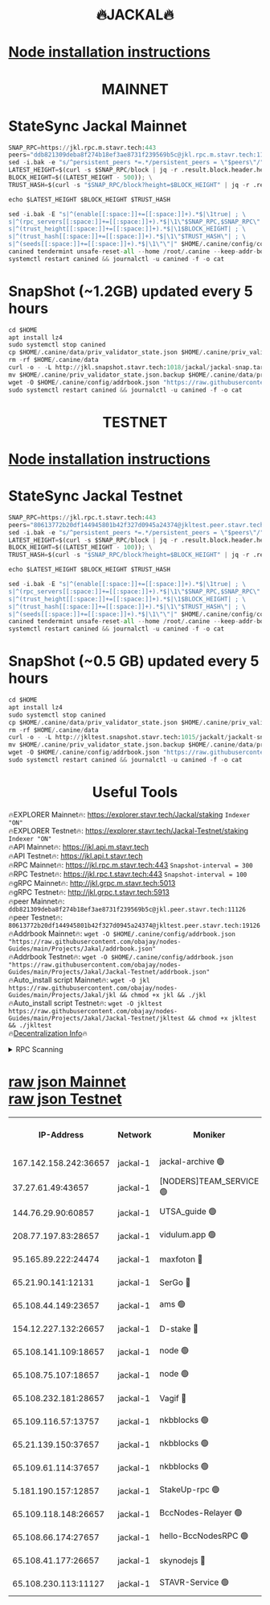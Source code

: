 <h1 align="center"> 🔥JACKAL🔥</h1>

[Node installation instructions](https://github.com/obajay/nodes-Guides/tree/main/Projects/Jakal)
=

<h1 align="center"> MAINNET</h1>

# StateSync Jackal Mainnet
```python
SNAP_RPC=https://jkl.rpc.m.stavr.tech:443
peers="ddb821309deba8f274b18ef3ae8731f239569b5c@jkl.rpc.m.stavr.tech:11126"
sed -i.bak -e "s/^persistent_peers *=.*/persistent_peers = \"$peers\"/" $HOME/.canine/config/config.toml
LATEST_HEIGHT=$(curl -s $SNAP_RPC/block | jq -r .result.block.header.height); \
BLOCK_HEIGHT=$((LATEST_HEIGHT - 500)); \
TRUST_HASH=$(curl -s "$SNAP_RPC/block?height=$BLOCK_HEIGHT" | jq -r .result.block_id.hash)

echo $LATEST_HEIGHT $BLOCK_HEIGHT $TRUST_HASH

sed -i.bak -E "s|^(enable[[:space:]]+=[[:space:]]+).*$|\1true| ; \
s|^(rpc_servers[[:space:]]+=[[:space:]]+).*$|\1\"$SNAP_RPC,$SNAP_RPC\"| ; \
s|^(trust_height[[:space:]]+=[[:space:]]+).*$|\1$BLOCK_HEIGHT| ; \
s|^(trust_hash[[:space:]]+=[[:space:]]+).*$|\1\"$TRUST_HASH\"| ; \
s|^(seeds[[:space:]]+=[[:space:]]+).*$|\1\"\"|" $HOME/.canine/config/config.toml
canined tendermint unsafe-reset-all --home /root/.canine --keep-addr-book
systemctl restart canined && journalctl -u canined -f -o cat
```
# SnapShot (~1.2GB) updated every 5 hours
```python
cd $HOME
apt install lz4
sudo systemctl stop canined
cp $HOME/.canine/data/priv_validator_state.json $HOME/.canine/priv_validator_state.json.backup
rm -rf $HOME/.canine/data
curl -o - -L http://jkl.snapshot.stavr.tech:1018/jackal/jackal-snap.tar.lz4 | lz4 -c -d - | tar -x -C $HOME/.canine --strip-components 2
mv $HOME/.canine/priv_validator_state.json.backup $HOME/.canine/data/priv_validator_state.json
wget -O $HOME/.canine/config/addrbook.json "https://raw.githubusercontent.com/obajay/nodes-Guides/main/Projects/Jakal/addrbook.json"
sudo systemctl restart canined && journalctl -u canined -f -o cat
```

<h1 align="center"> TESTNET</h1>

[Node installation instructions](https://github.com/obajay/nodes-Guides/tree/main/Projects/Jakal/Jackal-Testnet)
=

# StateSync Jackal Testnet
```python
SNAP_RPC=https://jkl.rpc.t.stavr.tech:443
peers="80613772b20df144945801b42f327d0945a24374@jkltest.peer.stavr.tech:19126"
sed -i.bak -e "s/^persistent_peers *=.*/persistent_peers = \"$peers\"/" $HOME/.canine/config/config.toml
LATEST_HEIGHT=$(curl -s $SNAP_RPC/block | jq -r .result.block.header.height); \
BLOCK_HEIGHT=$((LATEST_HEIGHT - 100)); \
TRUST_HASH=$(curl -s "$SNAP_RPC/block?height=$BLOCK_HEIGHT" | jq -r .result.block_id.hash)

echo $LATEST_HEIGHT $BLOCK_HEIGHT $TRUST_HASH

sed -i.bak -E "s|^(enable[[:space:]]+=[[:space:]]+).*$|\1true| ; \
s|^(rpc_servers[[:space:]]+=[[:space:]]+).*$|\1\"$SNAP_RPC,$SNAP_RPC\"| ; \
s|^(trust_height[[:space:]]+=[[:space:]]+).*$|\1$BLOCK_HEIGHT| ; \
s|^(trust_hash[[:space:]]+=[[:space:]]+).*$|\1\"$TRUST_HASH\"| ; \
s|^(seeds[[:space:]]+=[[:space:]]+).*$|\1\"\"|" $HOME/.canine/config/config.toml
canined tendermint unsafe-reset-all --home /root/.canine --keep-addr-book
systemctl restart canined && journalctl -u canined -f -o cat
```
# SnapShot (~0.5 GB) updated every 5 hours
```python
cd $HOME
apt install lz4
sudo systemctl stop canined
cp $HOME/.canine/data/priv_validator_state.json $HOME/.canine/priv_validator_state.json.backup
rm -rf $HOME/.canine/data
curl -o - -L http://jkltest.snapshot.stavr.tech:1015/jackalt/jackalt-snap.tar.lz4 | lz4 -c -d - | tar -x -C $HOME/.canine --strip-components 2
mv $HOME/.canine/priv_validator_state.json.backup $HOME/.canine/data/priv_validator_state.json
wget -O $HOME/.canine/config/addrbook.json "https://raw.githubusercontent.com/obajay/nodes-Guides/main/Projects/Jakal/Jackal-Testnet/addrbook.json"
sudo systemctl restart canined && journalctl -u canined -f -o cat
```

 <h1 align="center"> Useful Tools</h1>

🔥EXPLORER Mainnet🔥:      https://explorer.stavr.tech/Jackal/staking		        `Indexer "ON"` \
🔥EXPLORER Testnet🔥:      https://explorer.stavr.tech/Jackal-Testnet/staking     `Indexer "ON"` \
🔥API Mainnet🔥: 			 		 https://jkl.api.m.stavr.tech \
🔥API Testnet🔥: 			 		 https://jkl.api.t.stavr.tech \
🔥RPC Mainnet🔥:           https://jkl.rpc.m.stavr.tech:443              `Snapshot-interval = 300` \
🔥RPC Testnet🔥:           https://jkl.rpc.t.stavr.tech:443              `Snapshot-interval = 100` \
🔥gRPC Mainnet🔥:          http://jkl.grpc.m.stavr.tech:5013 \
🔥gRPC Testnet🔥:          http://jkl.grpc.t.stavr.tech:5913 \
🔥peer Mainnet🔥:					 `ddb821309deba8f274b18ef3ae8731f239569b5c@jkl.peer.stavr.tech:11126` \
🔥peer Testnet🔥:					 `80613772b20df144945801b42f327d0945a24374@jkltest.peer.stavr.tech:19126` \
🔥Addrbook Mainnet🔥:    ```wget -O $HOME/.canine/config/addrbook.json "https://raw.githubusercontent.com/obajay/nodes-Guides/main/Projects/Jakal/addrbook.json"``` \
🔥Addrbook Testnet🔥:    ```wget -O $HOME/.canine/config/addrbook.json "https://raw.githubusercontent.com/obajay/nodes-Guides/main/Projects/Jakal/Jackal-Testnet/addrbook.json"``` \
🔥Auto_install script Mainnet🔥: ```wget -O jkl https://raw.githubusercontent.com/obajay/nodes-Guides/main/Projects/Jakal/jkl && chmod +x jkl && ./jkl``` \
🔥Auto_install script Testnet🔥: ```wget -O jkltest https://raw.githubusercontent.com/obajay/nodes-Guides/main/Projects/Jakal/Jackal-Testnet/jkltest && chmod +x jkltest && ./jkltest``` \
🔥[Decentralization Info](https://github.com/obajay/StateSync-snapshots/tree/main/Projects/Jackal/Decentralization)🔥


<details>
<summary>RPC Scanning</summary>

<h2 align="center"> We scan nodes in real time every 4 hours. And we provide the final result of RPC endpoints.
We cannot influence the operation of these nodes in any way. </h2>


```python
If Voting Power is higher than 0 --> then the Node is a validator of the network and may be subject to attack and be a potential threat to the chain.
```
```python
We marked such validators with a red symbol
```

</details>

[raw json Mainnet](https://rpc-check.jaclalm.stavr.tech/jaclalm/rpc-jaclalm-result.json) \
[raw json Testnet](https://github.com/obajay/StateSync-snapshots/tree/main/Projects/Jackal/Rpc-Check-Testnet)
=

<table><tr><th>IP-Address</th><th>Network</th><th>Moniker</th><th>Latest Block Height</th><th>Earliest Block Height</th><th>Catching Up</th><th>Tx Index</th><th>Voting Power</th><th>Scan Time</th></tr><tr><td>167.142.158.242:36657</td><td>jackal-1</td><td>jackal-archive 🟢</td><td>6524080</td><td>2770293</td><td>False</td><td>on</td><td>0</td><td>2024-02-17T11:38:06.970840083UTC</td></tr><tr><td>37.27.61.49:43657</td><td>jackal-1</td><td>[NODERS]TEAM_SERVICE 🟢</td><td>6524049</td><td>6142001</td><td>False</td><td>on</td><td>0</td><td>2024-02-17T11:34:45.676560320UTC</td></tr><tr><td>144.76.29.90:60857</td><td>jackal-1</td><td>UTSA_guide 🟢</td><td>6524069</td><td>6280001</td><td>False</td><td>on</td><td>0</td><td>2024-02-17T11:36:59.352528026UTC</td></tr><tr><td>208.77.197.83:28657</td><td>jackal-1</td><td>vidulum.app 🟢</td><td>6524079</td><td>6296001</td><td>False</td><td>on</td><td>0</td><td>2024-02-17T11:38:04.061654233UTC</td></tr><tr><td>95.165.89.222:24474</td><td>jackal-1</td><td>maxfoton 🔴</td><td>6524072</td><td>6430001</td><td>False</td><td>off</td><td>117661</td><td>2024-02-17T11:37:15.078242347UTC</td></tr><tr><td>65.21.90.141:12131</td><td>jackal-1</td><td>SerGo 🔴</td><td>6524055</td><td>6431811</td><td>False</td><td>off</td><td>51100</td><td>2024-02-17T11:35:21.112752138UTC</td></tr><tr><td>65.108.44.149:23657</td><td>jackal-1</td><td>ams 🟢</td><td>6524074</td><td>6431811</td><td>False</td><td>on</td><td>0</td><td>2024-02-17T11:37:29.838106061UTC</td></tr><tr><td>154.12.227.132:26657</td><td>jackal-1</td><td>D-stake 🔴</td><td>6524052</td><td>6434501</td><td>False</td><td>off</td><td>130243</td><td>2024-02-17T11:35:01.330996106UTC</td></tr><tr><td>65.108.141.109:18657</td><td>jackal-1</td><td>node 🟢</td><td>6524052</td><td>6444728</td><td>False</td><td>on</td><td>0</td><td>2024-02-17T11:35:05.949379645UTC</td></tr><tr><td>65.108.75.107:18657</td><td>jackal-1</td><td>node 🟢</td><td>6524063</td><td>6458311</td><td>False</td><td>on</td><td>0</td><td>2024-02-17T11:36:17.551644946UTC</td></tr><tr><td>65.108.232.181:28657</td><td>jackal-1</td><td>Vagif 🔴</td><td>6524072</td><td>6462201</td><td>False</td><td>off</td><td>60003</td><td>2024-02-17T11:37:14.622768341UTC</td></tr><tr><td>65.109.116.57:13757</td><td>jackal-1</td><td>nkbblocks 🟢</td><td>6524083</td><td>6468668</td><td>False</td><td>on</td><td>0</td><td>2024-02-17T11:38:34.596604724UTC</td></tr><tr><td>65.21.139.150:37657</td><td>jackal-1</td><td>nkbblocks 🟢</td><td>6524054</td><td>6473101</td><td>False</td><td>on</td><td>0</td><td>2024-02-17T11:35:18.641183079UTC</td></tr><tr><td>65.109.61.114:37657</td><td>jackal-1</td><td>nkbblocks 🟢</td><td>6524062</td><td>6473101</td><td>False</td><td>on</td><td>0</td><td>2024-02-17T11:36:06.843372394UTC</td></tr><tr><td>5.181.190.157:12857</td><td>jackal-1</td><td>StakeUp-rpc 🟢</td><td>6516346</td><td>6486001</td><td>False</td><td>on</td><td>0</td><td>2024-02-17T11:34:58.485283007UTC</td></tr><tr><td>65.109.118.148:26657</td><td>jackal-1</td><td>BccNodes-Relayer 🟢</td><td>6524068</td><td>6489001</td><td>False</td><td>on</td><td>0</td><td>2024-02-17T11:36:48.725327841UTC</td></tr><tr><td>65.108.66.174:27657</td><td>jackal-1</td><td>hello-BccNodesRPC 🟢</td><td>6524070</td><td>6489001</td><td>False</td><td>on</td><td>0</td><td>2024-02-17T11:37:01.850922477UTC</td></tr><tr><td>65.108.41.177:26657</td><td>jackal-1</td><td>skynodejs 🔴</td><td>6524080</td><td>6509001</td><td>False</td><td>on</td><td>83702</td><td>2024-02-17T11:38:07.299430517UTC</td></tr><tr><td>65.108.230.113:11127</td><td>jackal-1</td><td>STAVR-Service 🟢</td><td>6524075</td><td>6521401</td><td>False</td><td>on</td><td>0</td><td>2024-02-17T11:37:36.311749897UTC</td></tr></table>
